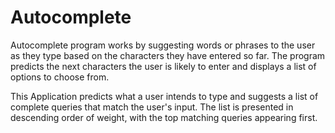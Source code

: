 # Autocomplete

Autocomplete program works by suggesting words or phrases to the user as they type based on the characters they have entered so far. 
The program predicts the next characters the user is likely to enter and displays a list of options to choose from.

This Application predicts what a user intends to type and suggests a list of complete queries that match the user's input. 
The list is presented in descending order of weight, with the top matching queries appearing first.
